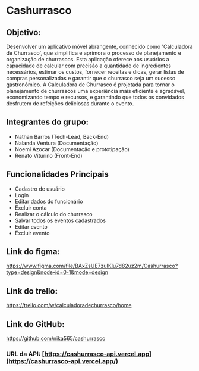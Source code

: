 # Cashurrasco

## Objetivo:

Desenvolver um aplicativo móvel abrangente, conhecido como 'Calculadora de Churrasco', que simplifica e aprimora o processo de planejamento e organização de churrascos. Esta aplicação oferece aos usuários a capacidade de calcular com precisão a quantidade de ingredientes necessários, estimar os custos, fornecer receitas e dicas, gerar listas de compras personalizadas e garantir que o churrasco seja um sucesso gastronômico. A Calculadora de Churrasco é projetada para tornar o planejamento de churrascos uma experiência mais eficiente e agradável, economizando tempo e recursos, e garantindo que todos os convidados desfrutem de refeições deliciosas durante o evento.

## Integrantes do grupo:

- Nathan Barros (Tech-Lead, Back-End)
- Nalanda Ventura (Documentação)
- Noemi Azocar (Documentação e prototipação)
- Renato Viturino (Front-End)

## Funcionalidades Principais

- Cadastro de usuário
- Login
- Editar dados do funcionário
- Excluir conta
- Realizar o cálculo do churrasco
- Salvar todos os eventos cadastrados
- Editar evento
- Excluir evento

## Link do figma:

https://www.figma.com/file/BAxZsUE7zuIKlu7d82uz2m/Cashurrasco?type=design&node-id=0-1&mode=design

## Link do trello:

https://trello.com/w/calculadoradechurrasco/home

## Link do GitHub:

https://github.com/nika565/cashurrasco

### URL da API: [https://cashurrasco-api.vercel.app](https://cashurrasco-api.vercel.app/)
